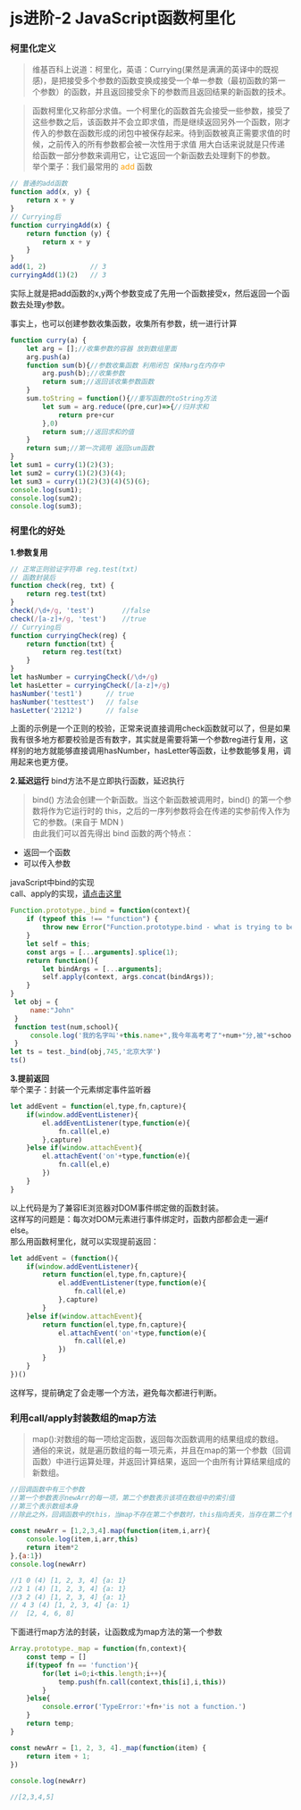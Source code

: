 # js进阶-2  JavaScript函数柯里化
### 柯里化定义  
>维基百科上说道：柯里化，英语：Currying(果然是满满的英译中的既视感)，是把接受多个参数的函数变换成接受一个单一参数（最初函数的第一个参数）的函数，并且返回接受余下的参数而且返回结果的新函数的技术。
  
>函数柯里化又称部分求值。一个柯里化的函数首先会接受一些参数，接受了这些参数之后，该函数并不会立即求值，而是继续返回另外一个函数，刚才传入的参数在函数形成的闭包中被保存起来。待到函数被真正需要求值的时候，之前传入的所有参数都会被一次性用于求值
用大白话来说就是只传递给函数一部分参数来调用它，让它返回一个新函数去处理剩下的参数。  
举个栗子：我们最常用的 <font color='#ffa200'>add</font> 函数
```js 复制代码
// 普通的add函数
function add(x, y) {
    return x + y
}
// Currying后
function curryingAdd(x) {
    return function (y) {
        return x + y
    }
}
add(1, 2)           // 3
curryingAdd(1)(2)   // 3
```
实际上就是把add函数的x,y两个参数变成了先用一个函数接受x，然后返回一个函数去处理y参数。     

事实上，也可以创建参数收集函数，收集所有参数，统一进行计算
```js
function curry(a) {
    let arg = [];//收集参数的容器 放到数组里面
    arg.push(a)
    function sum(b){//参数收集函数 利用闭包 保持arg在内存中
        arg.push(b);//收集参数
        return sum;//返回该收集参数函数
    }
    sum.toString = function(){//重写函数的toString方法 
        let sum = arg.reduce((pre,cur)=>{//归并求和
            return pre+cur
        },0)
        return sum;//返回求和的值
    }
    return sum;//第一次调用 返回sum函数
}
let sum1 = curry(1)(2)(3);
let sum2 = curry(1)(2)(3)(4);
let sum3 = curry(1)(2)(3)(4)(5)(6);
console.log(sum1);
console.log(sum2);
console.log(sum3);
``` 

### 柯里化的好处
**1.参数复用**
```js
// 正常正则验证字符串 reg.test(txt)
// 函数封装后
function check(reg, txt) {
    return reg.test(txt)
}
check(/\d+/g, 'test')       //false
check(/[a-z]+/g, 'test')    //true
// Currying后
function curryingCheck(reg) {
    return function(txt) {
        return reg.test(txt)
    }
}
let hasNumber = curryingCheck(/\d+/g)
let hasLetter = curryingCheck(/[a-z]+/g)
hasNumber('test1')      // true
hasNumber('testtest')   // false
hasLetter('21212')      // false
```
上面的示例是一个正则的校验，正常来说直接调用check函数就可以了，但是如果我有很多地方都要校验是否有数字，其实就是需要将第一个参数reg进行复用，这样别的地方就能够直接调用hasNumber，hasLetter等函数，让参数能够复用，调用起来也更方便。

**2.延迟运行**
bind方法不是立即执行函数，延迟执行   
>bind() 方法会创建一个新函数。当这个新函数被调用时，bind() 的第一个参数将作为它运行时的 this，之后的一序列参数将会在传递的实参前传入作为它的参数。(来自于 MDN )    
由此我们可以首先得出 bind 函数的两个特点：
+ 返回一个函数
+ 可以传入参数

javaScript中bind的实现   
call、apply的实现，[请点击这里](https://weiweiwu01.github.io/js/jc-three.html)
```js
Function.prototype._bind = function(context){
    if (typeof this !== "function") {
        throw new Error("Function.prototype.bind - what is trying to be bound is not callable");
    }
    let self = this;
    const args = [...arguments].splice(1);
    return function(){
        let bindArgs = [...arguments];
        self.apply(context, args.concat(bindArgs));
    }
}
 let obj = {
     name:"John"
 }
 function test(num,school){
     console.log('我的名字叫'+this.name+",我今年高考考了"+num+"分,被"+school+'录取')
 }
let ts = test._bind(obj,745,'北京大学')
ts()
```
**3.提前返回**  
举个栗子：封装一个元素绑定事件监听器
```js
let addEvent = function(el,type,fn,capture){
    if(window.addEventListener){
        el.addEventListener(type,function(e){
            fn.call(el,e)
        },capture)
    }else if(window.attachEvent){
        el.attachEvent('on'+type,function(e){
            fn.call(el,e)
        })
    }
}
```
以上代码是为了兼容IE浏览器对DOM事件绑定做的函数封装。  
这样写的问题是：每次对DOM元素进行事件绑定时，函数内部都会走一遍if else。  
那么用函数柯里化，就可以实现提前返回：  
```js
let addEvent = (function(){
    if(window.addEventListener){
        return function(el,type,fn,capture){
            el.addEventListener(type,function(e){
                fn.call(el,e)
            },capture)
        }
    }else if(window.attachEvent){
        return function(el,type,fn,capture){
            el.attachEvent('on'+type,function(e){
                fn.call(el,e)
            })
        }
    }
})()
```
这样写，提前确定了会走哪一个方法，避免每次都进行判断。   
### 利用call/apply封装数组的map方法   
>map():对数组的每一项给定函数，返回每次函数调用的结果组成的数组。  
通俗的来说，就是遍历数组的每一项元素，并且在map的第一个参数（回调函数）中进行运算处理，并返回计算结果，返回一个由所有计算结果组成的新数组。
```js
//回调函数中有三个参数   
//第一个参数表示newArr的每一项，第二个参数表示该项在数组中的索引值  
//第三个表示数组本身    
//除此之外，回调函数中的this，当map不存在第二个参数时，this指向丢失，当存在第二个参数时，指向该参数所设定的对象   
 
const newArr = [1,2,3,4].map(function(item,i,arr){
    console.log(item,i,arr,this)
    return item*2
},{a:1})
console.log(newArr)

//1 0 (4) [1, 2, 3, 4] {a: 1}
//2 1 (4) [1, 2, 3, 4] {a: 1}
//3 2 (4) [1, 2, 3, 4] {a: 1}
// 4 3 (4) [1, 2, 3, 4] {a: 1}
//  [2, 4, 6, 8]
```
下面进行map方法的封装，让函数成为map方法的第一个参数
```js
Array.prototype._map = function(fn,context){
    const temp = []
    if(typeof fn == 'function'){
        for(let i=0;i<this.length;i++){
            temp.push(fn.call(context,this[i],i,this))
        }
    }else{
        console.error('TypeError:'+fn+'is not a function.')
    }
    return temp;
}

const newArr = [1, 2, 3, 4]._map(function(item) {
    return item + 1;
})
 
console.log(newArr)

//[2,3,4,5]
```

